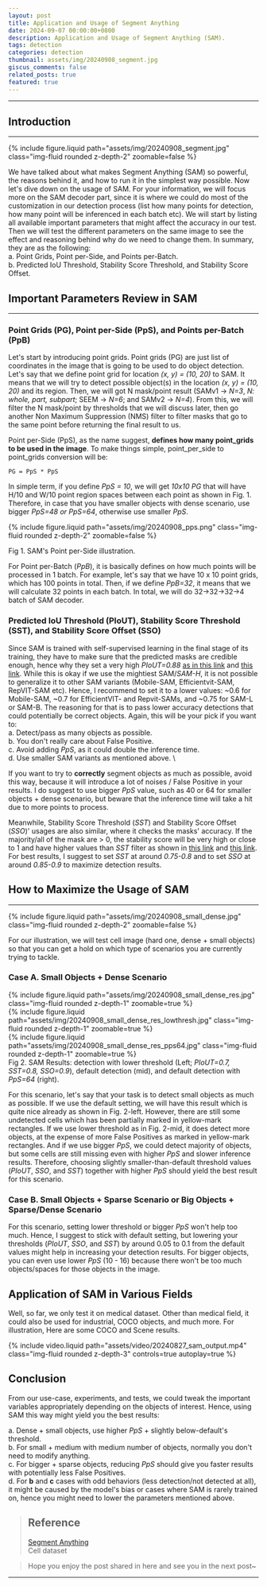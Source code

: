 ```yaml
---
layout: post
title: Application and Usage of Segment Anything
date: 2024-09-07 00:00:00+0800
description: Application and Usage of Segment Anything (SAM).
tags: detection
categories: detection
thumbnail: assets/img/20240908_segment.jpg
giscus_comments: false
related_posts: true
featured: true
---
```


---

## Introduction

---

{% include figure.liquid path="assets/img/20240908_segment.jpg" class="img-fluid rounded z-depth-2" zoomable=false %}

We have talked about what makes Segment Anything (SAM) so powerful, the reasons behind it, and how to run it in the simplest way possible. Now let's dive down on the usage of SAM. For your information, we will focus more on the SAM decoder part, since it is where we could do most of the customization in our detection process (list how many points for detection, how many point will be inferenced in each batch etc). We will start by listing all available important parameters that might affect the accuracy in our test. Then we will test the different parameters on the same image to see the effect and reasoning behind why do we need to change them. In summary, they are as the following: \
a. Point Grids, Point per-Side, and Points per-Batch. \
b. Predicted IoU Threshold, Stability Score Threshold, and Stability Score Offset.

## Important Parameters Review in SAM

---

### Point Grids (PG), Point per-Side (PpS), and Points per-Batch (PpB)

Let's start by introducing point grids. Point grids (PG) are just list of coordinates in the image that is going to be used to do object detection. Let's say that we define point grid for location _(x, y) = (10, 20)_ to SAM. It means that we will try to detect possible object(s) in the location _(x, y) = (10, 20)_ and its region. Then, we will got N mask/point result (SAMv1 -> _N=3_, _N: whole, part, subpart_; SEEM -> _N=6_; and SAMv2 -> _N=4_). From this, we will filter the N mask/point by thresholds that we will discuss later, then go another Non Maximum Suppression (NMS) filter to filter masks that go to the same point before returning the final result to us.

Point per-Side (PpS), as the name suggest, **defines how many point_grids to be used in the image**. To make things simple, point_per_side to point_grids conversion will be:

```
PG = PpS * PpS
```

In simple term, if you define _PpS = 10_, we will get _10x10 PG_ that will have H/10 and W/10 point region spaces between each point as shown in Fig. 1. Therefore, in case that you have smaller objects with dense scenario, use bigger _PpS=48 or PpS=64_, otherwise use smaller _PpS_.

{% include figure.liquid path="assets/img/20240908_pps.png" class="img-fluid rounded z-depth-2" zoomable=false %}

<div class="caption">
    Fig 1. SAM's Point per-Side illustration.
</div>

For Point per-Batch (_PpB_), it is basically defines on how much points will be processed in 1 batch. For example, let's say that we have 10 x 10 point grids, which has 100 points in total. Then, if we define _PpB=32_, it means that we will calculate 32 points in each batch. In total, we will do 32->32->32->4 batch of SAM decoder.

### Predicted IoU Threshold (PIoUT), Stability Score Threshold (SST), and Stability Score Offset (SSO)

Since SAM is trained with self-supervised learning in the final stage of its training, they have to make sure that the predicted masks are credible enough, hence why they set a very high _PIoUT=0.88_ [as in this link](https://github.com/facebookresearch/segment-anything/blob/main/segment_anything/automatic_mask_generator.py#L41) and [this link](https://github.com/facebookresearch/segment-anything/blob/main/segment_anything/automatic_mask_generator.py#L296-L297). While this is okay if we use the mightiest SAM/_SAM-H_, it is not possible to generalize it to other SAM variants (Mobile-SAM, Efficientvit-SAM, RepVIT-SAM etc). Hence, I recommend to set it to a lower values: ~0.6 for Mobile-SAM, ~0.7 for EfficientVIT- and Repvit-SAMs, and ~0.75 for SAM-L or SAM-B. The reasoning for that is to pass lower accuracy detections that could potentially be correct objects. Again, this will be your pick if you want to: \
a. Detect/pass as many objects as possible. \
b. You don't really care about False Positive. \
c. Avoid adding _PpS_, as it could double the inference time. \
d. Use smaller SAM variants as mentioned above. \

If you want to try to **correctly** segment objects as much as possible, avoid this way, because it will introduce a lot of noises / False Positive in your results. I do suggest to use bigger _PpS_ value, such as 40 or 64 for smaller objects + dense scenario, but beware that the inference time will take a hit due to more points to process.

Meanwhile, Stability Score Threshold (_SST_) and Stability Score Offset (_SSO_)' usages are also similar, where it checks the masks' accuracy. If the majority/all of the mask are > 0, the stability score will be very high or close to 1 and have higher values than _SST_ filter as shown in [this link](https://github.com/facebookresearch/segment-anything/blob/main/segment_anything/automatic_mask_generator.py#L300-L305) and [this link](https://github.com/facebookresearch/segment-anything/blob/main/segment_anything/automatic_mask_generator.py#L300-L302). For best results, I suggest to set _SST_ at around _0.75-0.8_ and to set _SSO_ at around _0.85-0.9_ to maximize detection results.

## How to Maximize the Usage of SAM

---

{% include figure.liquid path="assets/img/20240908_small_dense.jpg" class="img-fluid rounded z-depth-2" zoomable=false %}

For our illustration, we will test cell image (hard one, dense + small objects) so that you can get a hold on which type of scenarios you are currently trying to tackle.

### Case A. Small Objects + Dense Scenario

<div class="row mt-3">
    <div class="col-sm mt-3 mt-md-0">
        {% include figure.liquid path="assets/img/20240908_small_dense_res.jpg" class="img-fluid rounded z-depth-1" zoomable=true %}
    </div>
    <div class="col-sm mt-3 mt-md-0">
        {% include figure.liquid path="assets/img/20240908_small_dense_res_lowthresh.jpg" class="img-fluid rounded z-depth-1" zoomable=true %}
    </div>
    <div class="col-sm mt-3 mt-md-0">
        {% include figure.liquid path="assets/img/20240908_small_dense_res_pps64.jpg" class="img-fluid rounded z-depth-1" zoomable=true %}
    </div>
</div>
<div class="caption">
    Fig 2. SAM Results: detection with lower threshold (Left; <i>PIoUT=0.7, SST=0.8, SSO=0.9</i>), default detection (mid), and default detection with <i>PpS=64</i> (right).
</div>

For this scenario, let's say that your task is to detect small objects as much as possible. If we use the default setting, we will have this result which is quite nice already as shown in Fig. 2-left. However, there are still some undetected cells which has been partially marked in yellow-mark rectangles. If we use lower threshold as in Fig. 2-mid, it does detect more objects, at the expense of more False Positives as marked in yellow-mark rectangles. And if we use bigger _PpS_, we could detect majority of objects, but some cells are still missing even with higher _PpS_ and slower inference results. Therefore, choosing slightly smaller-than-default threshold values (_PIoUT_, _SSO_, and _SST_) together with higher _PpS_ should yield the best result for this scenario.

### Case B. Small Objects + Sparse Scenario or Big Objects + Sparse/Dense Scenario

For this scenario, setting lower threshold or bigger _PpS_ won't help too much. Hence, I suggest to stick with default setting, but lowering your thresholds (_PIoUT_, _SSO_, and _SST_) by around 0.05 to 0.1 from the default values might help in increasing your detection results. For bigger objects, you can even use lower _PpS_ (10 - 16) because there won't be too much objects/spaces for those objects in the image.

## Application of SAM in Various Fields

Well, so far, we only test it on medical dataset. Other than medical field, it could also be used for industrial, COCO objects, and much more. For illustration, Here are some COCO and Scene results.

{% include video.liquid path="assets/video/20240827_sam_output.mp4" class="img-fluid rounded z-depth-3" controls=true autoplay=true %}

## Conclusion

From our use-case, experiments, and tests, we could tweak the important variables appropriately depending on the objects of interest. Hence, using SAM this way might yield you the best results:

a. Dense + small objects, use higher _PpS_ + slightly below-default's threshold.\
b. For small + medium with medium number of objects, normally you don't need to modify anything.\
c. For bigger + sparse objects, reducing _PpS_ should give you faster results with potentially less False Positives.\
d. For **b** and **c** cases with odd behaviors (less detection/not detected at all), it might be caused by the model's bias or cases where SAM is rarely trained on, hence you might need to lower the parameters mentioned above.

> ## Reference
>
> [Segment Anything](https://github.com/facebookresearch/segment-anything) \
> Cell dataset

> Hope you enjoy the post shared in here and see you in the next post~

---
